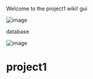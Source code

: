 Welcome to the project1 wiki!
gui

![image](https://github.com/qmaliha02/project1/assets/144977322/71f5e010-510c-4e7f-ad0c-a2329ec014bc)


database

![image](https://github.com/qmaliha02/project1/assets/144977322/57535de5-9372-403d-9c30-599c0bdf691b)
# project1
